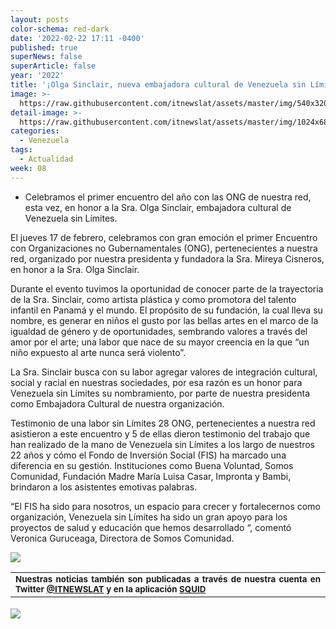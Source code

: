```yaml
---
layout: posts
color-schema: red-dark
date: '2022-02-22 17:11 -0400'
published: true
superNews: false
superArticle: false
year: '2022'
title: '¡Olga Sinclair, nueva embajadora cultural de Venezuela sin Límites! '
image: >-
  https://raw.githubusercontent.com/itnewslat/assets/master/img/540x320/FVSL-p.jpg
detail-image: >-
  https://raw.githubusercontent.com/itnewslat/assets/master/img/1024x680/FVSL-g.jpg
categories:
  - Venezuela
tags:
  - Actualidad
week: 08
---
```

- Celebramos el primer encuentro del año con las ONG de nuestra red, esta vez, en honor a la Sra. Olga Sinclair, embajadora cultural de Venezuela sin Límites.
 

El jueves 17 de febrero, celebramos con gran emoción el primer Encuentro con Organizaciones no Gubernamentales (ONG), pertenecientes a nuestra red, organizado por nuestra presidenta y fundadora la Sra. Mireya Cisneros, en honor a la Sra. Olga Sinclair.

Durante el evento tuvimos la oportunidad de conocer parte de la trayectoria de la Sra. Sinclair, como artista plástica y como promotora del talento infantil en Panamá y el mundo. El propósito de su fundación, la cual lleva su nombre, es generar en niños el gusto por las bellas artes en el marco de la igualdad de género y de oportunidades, sembrando valores a través del amor por el arte; una labor que nace de su mayor creencia en la que “un niño expuesto al arte nunca será violento”. 

La Sra. Sinclair busca con su labor agregar valores de integración cultural, social y racial en nuestras sociedades, por esa razón es un honor para Venezuela sin Límites su nombramiento, por parte de nuestra presidenta como Embajadora Cultural de nuestra organización. 

Testimonio de una labor sin Límites 28 ONG, pertenecientes a nuestra red asistieron a este encuentro y 5 de ellas dieron testimonio del trabajo que han realizado de la mano de Venezuela sin Límites a los largo de nuestros 22 años y cómo el Fondo de Inversión Social (FIS) ha marcado una diferencia en su gestión. Instituciones como Buena Voluntad, Somos Comunidad, Fundación Madre María Luisa Casar, Impronta y Bambi, brindaron a los asistentes emotivas palabras. 

“El FIS ha sido para nosotros, un espacio para crecer y fortalecernos como organización, Venezuela sin Límites ha sido un gran apoyo para los proyectos de salud y educación que hemos desarrollado “, comentó Veronica Guruceaga, Directora de Somos Comunidad.

![](https://raw.githubusercontent.com/itnewslat/assets/master/img/540x3200/FVSL-p.jpg)

<table style="height: 42px;" width="569">
<tbody>
<tr>
<td style="text-align: justify;"><sub><strong>Nuestras noticias también son publicadas a través de nuestra cuenta en Twitter <a href="https://twitter.com/itnewslat?lang=es">@ITNEWSLAT</a> y en la aplicación <a href="https://squidapp.co/en/">SQUID</a></strong></sub></td>
</tr>
</tbody>
</table>

<img src="https://tracker.metricool.com/c3po.jpg?hash=56f88a41e39ab42c063cc51676587a04"/>

